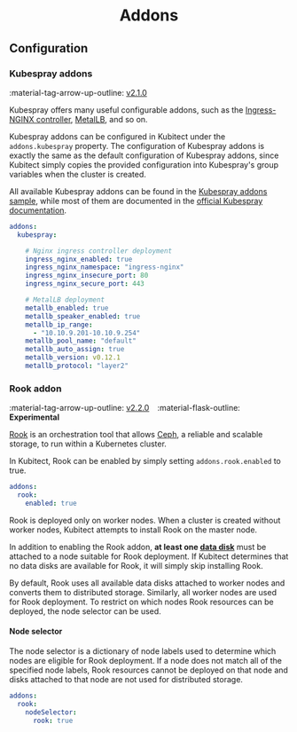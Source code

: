 [tag 2.1.0]: https://github.com/MusicDin/kubitect/releases/tag/v2.1.0
[tag 2.2.0]: https://github.com/MusicDin/kubitect/releases/tag/v2.2.0

<h1 align="center">Addons</h1>

## Configuration

### Kubespray addons

:material-tag-arrow-up-outline: [v2.1.0][tag 2.1.0]

Kubespray offers many useful configurable addons, such as the [Ingress-NGINX controller](https://kubernetes.github.io/ingress-nginx/), [MetalLB](https://metallb.io/), and so on.

Kubespray addons can be configured in Kubitect under the `addons.kubespray` property.
The configuration of Kubespray addons is exactly the same as the default configuration of Kubespray addons, since Kubitect simply copies the provided configuration into Kubespray's group variables when the cluster is created.

All available Kubespray addons can be found in the [Kubespray addons sample](https://github.com/kubernetes-sigs/kubespray/blob/master/inventory/sample/group_vars/k8s_cluster/addons.yml), while most of them are documented in the [official Kubespray documentation](https://kubespray.io/).

```yaml
addons:
  kubespray:

    # Nginx ingress controller deployment
    ingress_nginx_enabled: true
    ingress_nginx_namespace: "ingress-nginx"
    ingress_nginx_insecure_port: 80
    ingress_nginx_secure_port: 443

    # MetalLB deployment
    metallb_enabled: true
    metallb_speaker_enabled: true
    metallb_ip_range:
      - "10.10.9.201-10.10.9.254"
    metallb_pool_name: "default"
    metallb_auto_assign: true
    metallb_version: v0.12.1
    metallb_protocol: "layer2"
```

### Rook addon

:material-tag-arrow-up-outline: [v2.2.0][tag 2.2.0]
&ensp;
:material-flask-outline: **Experimental**

[Rook](https://rook.io) is an orchestration tool that allows [Ceph](https://ceph.io), a reliable and scalable storage, to run within a Kubernetes cluster.

In Kubitect, Rook can be enabled by simply setting `addons.rook.enabled` to true.

```yaml
addons:
  rook:
    enabled: true
```

Rook is deployed only on worker nodes.
When a cluster is created without worker nodes, Kubitect attempts to install Rook on the master node.

In addition to enabling the Rook addon, **at least one [data disk](../cluster-nodes#data-disks)** must be attached to a node suitable for Rook deployment.
If Kubitect determines that no data disks are available for Rook, it will simply skip installing Rook.

By default, Rook uses all available data disks attached to worker nodes and converts them to distributed storage.
Similarly, all worker nodes are used for Rook deployment.
To restrict on which nodes Rook resources can be deployed, the node selector can be used.

#### Node selector

The node selector is a dictionary of node labels used to determine which nodes are eligible for Rook deployment.
If a node does not match all of the specified node labels, Rook resources cannot be deployed on that node and disks attached to that node are not used for distributed storage.

```yaml
addons:
  rook:
    nodeSelector:
      rook: true
```
